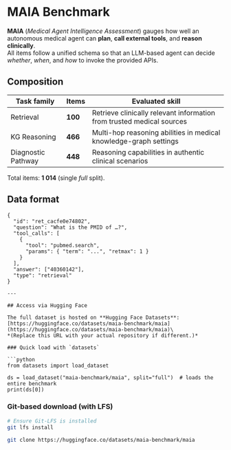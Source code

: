 # MAIA Benchmark

**MAIA** (*Medical Agent Intelligence Assessment*) gauges how well an autonomous medical agent can **plan**, **call external tools**, and **reason clinically**.  
All items follow a unified schema so that an LLM-based agent can decide *whether*, *when*, and *how* to invoke the provided APIs.

## Composition

| Task family        | Items | Evaluated skill |
|--------------------|-------|-----------------|
| Retrieval          | **100** | Retrieve clinically relevant information from trusted medical sources|
| KG Reasoning       | **466** | Multi-hop reasoning abilities in medical knowledge-graph settings|
| Diagnostic Pathway | **448** | Reasoning capabilities in authentic clinical scenarios |

Total items: **1 014** (single *full* split).

## Data format

```jsonc
{
  "id": "ret_cacfe0e74802",
  "question": "What is the PMID of …?",
  "tool_calls": [
    {
      "tool": "pubmed.search",
      "params": { "term": "...", "retmax": 1 }
    }
  ],
  "answer": ["40360142"],
  "type": "retrieval"
}

---

## Access via Hugging Face

The full dataset is hosted on **Hugging Face Datasets**: [https://huggingface.co/datasets/maia-benchmark/maia](https://huggingface.co/datasets/maia-benchmark/maia)\
*(Replace this URL with your actual repository if different.)*

### Quick load with `datasets`

```python
from datasets import load_dataset

ds = load_dataset("maia-benchmark/maia", split="full")  # loads the entire benchmark
print(ds[0])
```

### Git‑based download (with LFS)

```bash
# Ensure Git‑LFS is installed
git lfs install

git clone https://huggingface.co/datasets/maia-benchmark/maia
```
